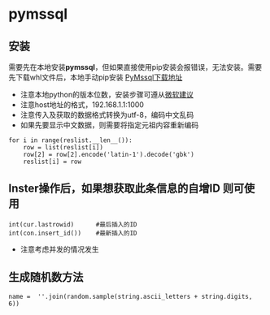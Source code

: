 # pymssql
## 安装
需要先在本地安装**pymssql**，但如果直接使用pip安装会报错误，无法安装。需要先下载whl文件后，本地手动pip安装
[PyMssql下载地址](https://www.lfd.uci.edu/~gohlke/pythonlibs/#pymssql)
- 注意本地python的版本位数，安装步骤可遵从[微软建议](https://docs.microsoft.com/en-us/sql/connect/python/pymssql/step-1-configure-development-environment-for-pymssql-python-development)
- 注意host地址的格式，192.168.1.1:1000 
- 注意传入及获取的数据格式转换为utf-8，编码中文乱码
- 如果先要显示中文数据，则需要将指定元祖内容重新编码
```
for i in range(reslist.__len__()):
    row = list(reslist[i])
    row[2] = row[2].encode('latin-1').decode('gbk')
    reslist[i] = row
```

## Inster操作后，如果想获取此条信息的自增ID 则可使用
```
int(cur.lastrowid)      #最后插入的ID
int(con.insert_id())    #最新插入的ID
```
- 注意考虑并发的情况发生

## 生成随机数方法
```
name =  ''.join(random.sample(string.ascii_letters + string.digits, 6))
```




